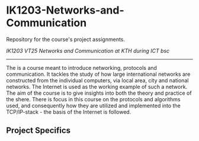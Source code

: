 # IK1203-Networks-and-Communication
Repository for the course's project assignments.

*IK1203 VT25 Networks and Communication at KTH during ICT bsc*

***
The is a course meant to introduce networking, protocols and communication. It tackles the study of how large international networks are constructed from the individual computers, via local area, city and national networks. The Internet is used as the working example of such a network. The aim of the course is to give insights into both the theory and practice of the shere. There is focus in this course on the protocols and algorithms used, and consequently how they are utilized and implemented into the TCP/IP-stack - the basis of the Internet is followed.

## Project Specifics 

